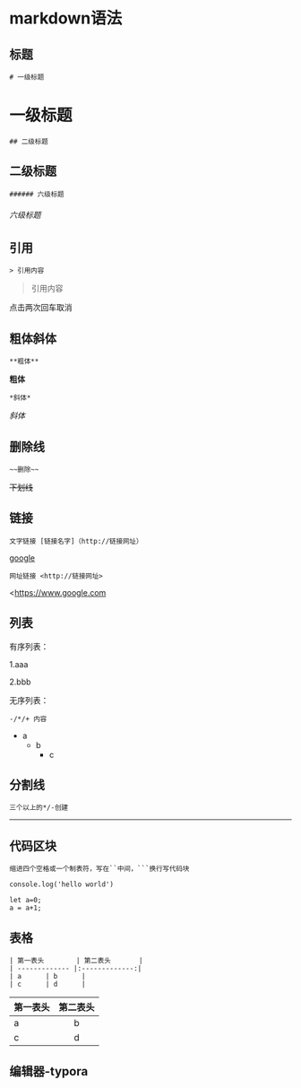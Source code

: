# markdown语法

## 标题

`# 一级标题`

# 一级标题

`## 二级标题`

## 二级标题

`###### 六级标题`

###### 六级标题



## 引用

`> 引用内容`

> 引用内容

点击两次回车取消



## 粗体斜体

`**粗体**`

**粗体**

`*斜体*`

*斜体*



## 删除线

`~~删除~~`

~~下划线~~



## 链接

`文字链接 [链接名字]（http://链接网址）`

[google](https://www.google.com)

`网址链接 <http://链接网址>`

<https://www.google.com



## 列表

有序列表：

1.aaa

2.bbb

无序列表：

`-/*/+ 内容`

- a
  - b
    - c



## 分割线

`三个以上的*/-创建`

------



## 代码区块

`缩进四个空格或一个制表符，写在``中间，```换行写代码块`

`console.log('hello world')`

```
let a=0;
a = a+1;
```



## 表格

```
| 第一表头        | 第二表头       |
| ------------- |:-------------:|
| a      | b      |
| c      | d      |
```

| 第一表头 | 第二表头 |
| -------- | :------: |
| a        |    b     |
| c        |    d     |



## 编辑器-typora
